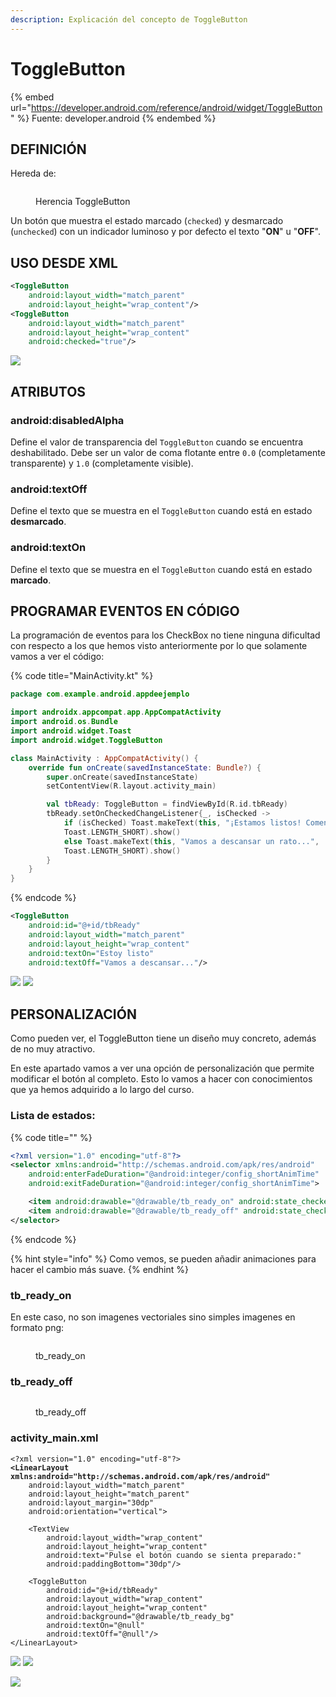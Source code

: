 ```yaml
---
description: Explicación del concepto de ToggleButton
---
```


# ToggleButton

{% embed url="https://developer.android.com/reference/android/widget/ToggleButton" %}
Fuente: developer.android
{% endembed %}

## DEFINICIÓN

Hereda de:

<figure><img src="../../../../.gitbook/assets/herencia_togglebutton.png" alt=""><figcaption><p>Herencia ToggleButton</p></figcaption></figure>

Un botón que muestra el estado marcado (`checked`) y desmarcado (`unchecked`) con un indicador luminoso y por defecto el texto "**ON**" u "**OFF**".

## USO DESDE XML

```xml
<ToggleButton
    android:layout_width="match_parent"
    android:layout_height="wrap_content"/>
<ToggleButton
    android:layout_width="match_parent"
    android:layout_height="wrap_content"
    android:checked="true"/>
```

![](<../../../../.gitbook/assets/image (72).png>)

## ATRIBUTOS

### android:disabledAlpha

Define el valor de transparencia del `ToggleButton` cuando se encuentra deshabilitado. Debe ser un valor de coma flotante entre `0.0` (completamente transparente) y `1.0` (completamente visible).

### android:textOff

Define el texto que se muestra en el `ToggleButton` cuando está en estado **desmarcado**.

### android:textOn

Define el texto que se muestra en el `ToggleButton` cuando está en estado **marcado**.

## PROGRAMAR EVENTOS EN CÓDIGO

La programación de eventos para los CheckBox no tiene ninguna dificultad con respecto a los que hemos visto anteriormente por lo que solamente vamos a ver el código:

{% code title="MainActivity.kt" %}
```kotlin
package com.example.android.appdeejemplo

import androidx.appcompat.app.AppCompatActivity
import android.os.Bundle
import android.widget.Toast
import android.widget.ToggleButton

class MainActivity : AppCompatActivity() {
    override fun onCreate(savedInstanceState: Bundle?) {
        super.onCreate(savedInstanceState)
        setContentView(R.layout.activity_main)

        val tbReady: ToggleButton = findViewById(R.id.tbReady)
        tbReady.setOnCheckedChangeListener{_, isChecked ->
            if (isChecked) Toast.makeText(this, "¡Estamos listos! Comenzamos...", 
            Toast.LENGTH_SHORT).show()
            else Toast.makeText(this, "Vamos a descansar un rato...", 
            Toast.LENGTH_SHORT).show()
        }
    }
}
```
{% endcode %}

```xml
<ToggleButton
    android:id="@+id/tbReady"
    android:layout_width="match_parent"
    android:layout_height="wrap_content"
    android:textOn="Estoy listo"
    android:textOff="Vamos a descansar..."/>
```

![](<../../../../.gitbook/assets/image (37).png>)                              ![](<../../../../.gitbook/assets/image (91).png>)

## PERSONALIZACIÓN

Como pueden ver, el ToggleButton tiene un diseño muy concreto, además de no muy atractivo.&#x20;

En este apartado vamos a ver una opción de personalización que permite modificar el botón al completo. Esto lo vamos a hacer con conocimientos que ya hemos adquirido a lo largo del curso.

### Lista de estados:

{% code title="" %}
```xml
<?xml version="1.0" encoding="utf-8"?>
<selector xmlns:android="http://schemas.android.com/apk/res/android"
    android:enterFadeDuration="@android:integer/config_shortAnimTime"
    android:exitFadeDuration="@android:integer/config_shortAnimTime">

    <item android:drawable="@drawable/tb_ready_on" android:state_checked="true" />
    <item android:drawable="@drawable/tb_ready_off" android:state_checked="false" />
</selector>
```
{% endcode %}

{% hint style="info" %}
Como vemos, se pueden añadir animaciones para hacer el cambio más suave.
{% endhint %}

### tb\_ready\_on

En este caso, no son imagenes vectoriales sino simples imagenes en formato png:

<figure><img src="../../../../.gitbook/assets/toggle_on.png" alt=""><figcaption><p>tb_ready_on</p></figcaption></figure>

### tb\_ready\_off

<figure><img src="../../../../.gitbook/assets/toggle_off.png" alt=""><figcaption><p>tb_ready_off</p></figcaption></figure>

### activity\_main.xml

<pre class="language-xml" data-title="activity_main.xml"><code class="lang-xml">&#x3C;?xml version="1.0" encoding="utf-8"?>
<strong>&#x3C;LinearLayout xmlns:android="http://schemas.android.com/apk/res/android"
</strong>    android:layout_width="match_parent"
    android:layout_height="match_parent"
    android:layout_margin="30dp"
    android:orientation="vertical">

    &#x3C;TextView
        android:layout_width="wrap_content"
        android:layout_height="wrap_content"
        android:text="Pulse el botón cuando se sienta preparado:"
        android:paddingBottom="30dp"/>

    &#x3C;ToggleButton
        android:id="@+id/tbReady"
        android:layout_width="wrap_content"
        android:layout_height="wrap_content"
        android:background="@drawable/tb_ready_bg"
        android:textOn="@null"
        android:textOff="@null"/>
&#x3C;/LinearLayout>
</code></pre>

![](<../../../../.gitbook/assets/image (42).png>)                               ![](<../../../../.gitbook/assets/image (103).png>)

&#x20;                                                  ![](<../../../../.gitbook/assets/image (87).png>)
